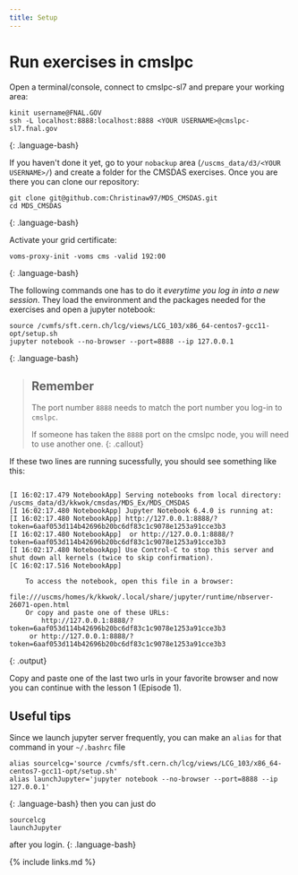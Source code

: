 ```yaml
---
title: Setup
---
```


# Run exercises in cmslpc

Open a terminal/console, connect to cmslpc-sl7 and prepare your working area:

~~~
kinit username@FNAL.GOV
ssh -L localhost:8888:localhost:8888 <YOUR USERNAME>@cmslpc-sl7.fnal.gov
~~~
{: .language-bash}


If you haven't done it yet, go to your `nobackup` area (`/uscms_data/d3/<YOUR USERNAME>/`) and create a folder for the CMSDAS exercises. Once you are there you can clone our repository:

~~~
git clone git@github.com:Christinaw97/MDS_CMSDAS.git 
cd MDS_CMSDAS 
~~~
{: .language-bash}


Activate your grid certificate:
~~~
voms-proxy-init -voms cms -valid 192:00
~~~
{: .language-bash}

The following commands one has to do it *everytime you log in into a new session*. They load the
environment and the packages needed for the exercises and open a jupyter notebook:
~~~
source /cvmfs/sft.cern.ch/lcg/views/LCG_103/x86_64-centos7-gcc11-opt/setup.sh
jupyter notebook --no-browser --port=8888 --ip 127.0.0.1
~~~
{: .language-bash}

> ## Remember
> The port number `8888` needs to match the port number you log-in to `cmslpc`.
> 
> If someone has taken the `8888` port on the cmslpc node, you will need to use another one. 
{: .callout}

If these two lines are running sucessfully, you should see something like this:
~~~

[I 16:02:17.479 NotebookApp] Serving notebooks from local directory: /uscms_data/d3/kkwok/cmsdas/MDS_Ex/MDS_CMSDAS
[I 16:02:17.480 NotebookApp] Jupyter Notebook 6.4.0 is running at:
[I 16:02:17.480 NotebookApp] http://127.0.0.1:8888/?token=6aaf053d114b42696b20bc6df83c1c9078e1253a91cce3b3
[I 16:02:17.480 NotebookApp]  or http://127.0.0.1:8888/?token=6aaf053d114b42696b20bc6df83c1c9078e1253a91cce3b3
[I 16:02:17.480 NotebookApp] Use Control-C to stop this server and shut down all kernels (twice to skip confirmation).
[C 16:02:17.516 NotebookApp] 
    
    To access the notebook, open this file in a browser:
        file:///uscms/homes/k/kkwok/.local/share/jupyter/runtime/nbserver-26071-open.html
    Or copy and paste one of these URLs:
        http://127.0.0.1:8888/?token=6aaf053d114b42696b20bc6df83c1c9078e1253a91cce3b3
     or http://127.0.0.1:8888/?token=6aaf053d114b42696b20bc6df83c1c9078e1253a91cce3b3
~~~
{: .output}

Copy and paste one of the last two urls in your favorite browser and now you can continue with the lesson 1 (Episode 1).


## Useful tips

Since we launch jupyter server frequently, you can make an `alias` for that command in your `~/.bashrc` file
~~~
alias sourcelcg='source /cvmfs/sft.cern.ch/lcg/views/LCG_103/x86_64-centos7-gcc11-opt/setup.sh'
alias launchJupyter='jupyter notebook --no-browser --port=8888 --ip 127.0.0.1'
~~~
{: .language-bash}
then you can just do 
~~~
sourcelcg
launchJupyter
~~~
after you login.
{: .language-bash}


{% include links.md %}
